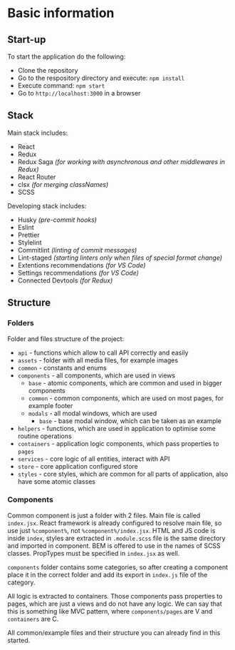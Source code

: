 # Basic information

## Start-up

To start the application do the following:

- Clone the repository
- Go to the respository directory and execute: `npm install`
- Execute command: `npm start`
- Go to `http://localhost:3000` in a browser

## Stack

Main stack includes:

- React
- Redux
- Redux Saga _(for working with asynchronous and other middlewares in Redux)_
- React Router
- clsx _(for merging classNames)_
- SCSS

Developing stack includes:

- Husky _(pre-commit hooks)_
- Eslint
- Prettier
- Stylelint
- Commitlint _(linting of commit messages)_
- Lint-staged _(starting linters only when files of special format change)_
- Extentions recommendations _(for VS Code)_
- Settings recommendations _(for VS Code)_
- Connected Devtools _(for Redux)_

## Structure

### Folders

Folder and files structure of the project:

- `api` - functions which allow to call API correctly and easily
- `assets` - folder with all media files, for example images
- `common` - constants and enums
- `components` - all components, which are used in views
  - `base` - atomic components, which are common and used in bigger components
  - `common` - common components, which are used on most pages, for example footer
  - `modals` - all modal windows, which are used
    - `base` - base modal window, which can be taken as an example
- `helpers` - functions, which are used in application to optimise some routine operations
- `containers` - application logic components, which pass properties to `pages`
- `services` - core logic of all entities, interact with API
- `store` - core application configured store
- `styles` - core styles, which are common for all parts of application, also have some atomic classes

### Components

Common component is just a folder with 2 files. Main file is called `index.jsx`. React framework is already configured to resolve main file, so use just `%component%`, not `%component%/index.jsx`. HTML and JS code is inside `index`, styles are extracted in `.module.scss` file is the same directory and imported in component. BEM is offered to use in the names of SCSS classes. PropTypes must be specified in `index.jsx` as well.

`components` folder contains some categories, so after creating a component place it in the correct folder and add its export in `index.js` file of the category.

All logic is extracted to containers. Those components pass properties to pages, which are just a views and do not have any logic. We can say that this is something like MVC pattern, where `components/pages` are V and `containers` are C.

All common/example files and their structure you can already find in this started.
